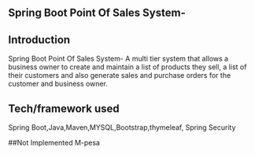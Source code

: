 
## Spring Boot Point Of Sales System-

## Introduction
Spring Boot Point Of Sales System- A multi tier system that allows a business owner to create and maintain a list of products they sell, a list of their customers and also generate sales and purchase orders for the customer and business owner. 


## Tech/framework used

Spring Boot,Java,Maven,MYSQL,Bootstrap,thymeleaf, Spring Security

##Not Implemented
M-pesa 






